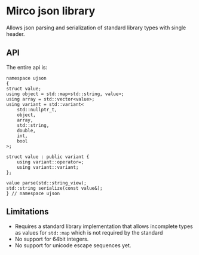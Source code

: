 # Mirco json library

Allows json parsing and serialization of standard library types with single header.


## API
The entire api is:
```
namespace ujson
{
struct value;
using object = std::map<std::string, value>;
using array = std::vector<value>;
using variant = std::variant<
    std::nullptr_t,
    object,
    array,
    std::string,
    double,
    int,
    bool
>;

struct value : public variant {
    using variant::operator=;
    using variant::variant;
};

value parse(std::string_view);
std::string serialize(const value&);
} // namespace ujson
```

## Limitations
- Requires a standard library implementation that allows incomplete types as
  values for `std::map` which is not required by the standard
- No support for 64bit integers.
- No support for unicode escape sequences yet.
